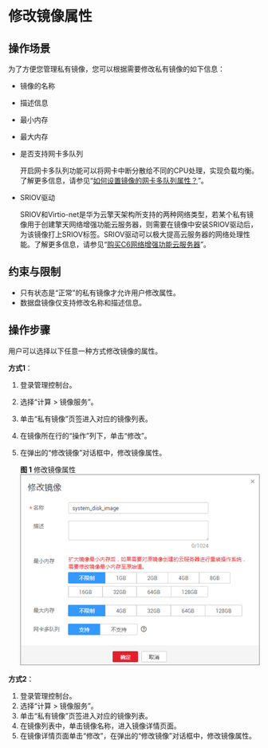 # 修改镜像属性<a name="ims_01_0301"></a>

## 操作场景<a name="section995317518571"></a>

为了方便您管理私有镜像，您可以根据需要修改私有镜像的如下信息：

-   镜像的名称
-   描述信息
-   最小内存
-   最大内存
-   是否支持网卡多队列

    开启网卡多队列功能可以将网卡中断分散给不同的CPU处理，实现负载均衡。了解更多信息，请参见“[如何设置镜像的网卡多队列属性？](https://support.huaweicloud.com/ims_faq/ims_faq_0030.html)”。

-   SRIOV驱动

    SRIOV和Virtio-net是华为云擎天架构所支持的两种网络类型，若某个私有镜像用于创建擎天网络增强功能云服务器，则需要在镜像中安装SRIOV驱动后，为该镜像打上SRIOV标签。SRIOV驱动可以极大提高云服务器的网络处理性能。了解更多信息，请参见“[购买C6网络增强功能云服务器](https://support.huaweicloud.com/usermanual-ecs/zh-cn_topic_0179097324.html)”。


## 约束与限制<a name="section178221843510"></a>

-   只有状态是“正常”的私有镜像才允许用户修改属性。
-   数据盘镜像仅支持修改名称和描述信息。

## 操作步骤<a name="zh-cn_topic_0029124501_section3809703103253"></a>

用户可以选择以下任意一种方式修改镜像的属性。

**方式1**：

1.  登录管理控制台。
2.  选择“计算 \> 镜像服务”。
3.  单击“私有镜像”页签进入对应的镜像列表。
4.  在镜像所在行的“操作”列下，单击“修改”。
5.  在弹出的“修改镜像”对话框中，修改镜像属性。

    **图 1**  修改镜像属性<a name="fig15416526101214"></a>  
    ![](figures/修改镜像属性.png "修改镜像属性")


**方式2**：

1.  登录管理控制台。
2.  选择“计算 \> 镜像服务”。
3.  单击“私有镜像”页签进入对应的镜像列表。
4.  在镜像列表中，单击镜像名称，进入镜像详情页面。
5.  在镜像详情页面单击“修改”，在弹出的“修改镜像”对话框中，修改镜像属性。

